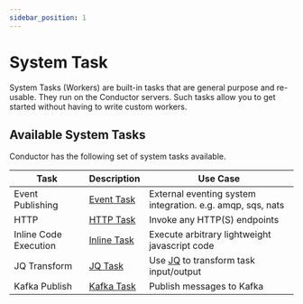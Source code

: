 ```yaml
---
sidebar_position: 1
---
```


# System Task

System Tasks (Workers) are built-in tasks that are general purpose and re-usable. They run on the Conductor servers.
Such tasks allow you to get started without having to write custom workers.

## Available System Tasks

Conductor has the following set of system tasks available.

|Task|Description|Use Case|
|---|---|---|
|Event Publishing|[Event Task](./../reference-docs/event-task)|External eventing system integration. e.g. amqp, sqs, nats|
|HTTP|[HTTP Task](./../reference-docs/http-task)|Invoke any HTTP(S) endpoints|
|Inline Code Execution|[Inline Task](./../reference-docs/inline-task)|Execute arbitrary lightweight javascript code|
|JQ Transform|[JQ Task](./../reference-docs/json-jq-transform-task)|Use <a href="https://github.com/stedolan/jq">JQ</a> to transform task input/output|
|Kafka Publish|[Kafka Task](./../reference-docs/kafka-publish-task)|Publish messages to Kafka|